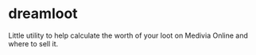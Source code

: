 # dreamloot
Little utility to help calculate the worth of your loot on Medivia Online and where to sell it.
